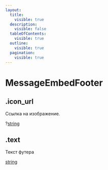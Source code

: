 ```yaml
---
layout:
  title:
    visible: true
  description:
    visible: false
  tableOfContents:
    visible: true
  outline:
    visible: true
  pagination:
    visible: true
---
```


# MessageEmbedFooter

## .icon\_url

Ссылка на изображение.

?[string](https://developer.mozilla.org/ru/docs/Web/JavaScript/Reference/Global\_Objects/String)

## .text

Текст футера

[string](https://developer.mozilla.org/ru/docs/Web/JavaScript/Reference/Global\_Objects/String)
